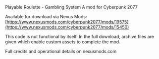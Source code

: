 Playable Roulette - Gambling System
A mod for Cyberpunk 2077

Available for download via Nexus Mods: [https://www.nexusmods.com/cyberpunk2077/mods/19575](https://www.nexusmods.com/cyberpunk2077/mods/15450)

This code is not functional by itself. In the full download, archive files are given which enable custom assets to complete the mod.

Full credits and operational details on nexusmods.com
